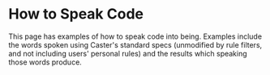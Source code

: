 # How to Speak Code

This page has examples of how to speak code into being. Examples include the words spoken using Caster's standard specs (unmodified by rule filters, and not including users' personal rules) and the results which speaking those words produce.